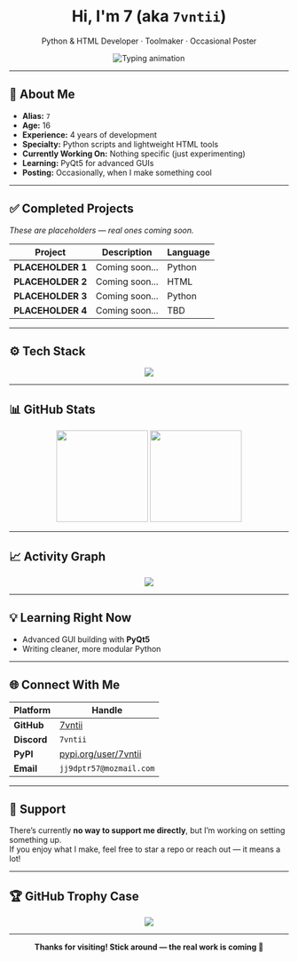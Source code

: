 <h1 align="center">Hi, I'm <strong>7</strong> (aka <code>7vntii</code>)</h1>
<p align="center">Python & HTML Developer · Toolmaker · Occasional Poster</p>

<div align="center">
  <img src="https://readme-typing-svg.demolab.com?font=Fira+Code&pause=1000&color=F70000&width=440&center=true&lines=Building+random+tools+for+fun;4+years+of+Python+experience;Currently+learning+PyQt5;Check+back+for+real+projects+soon!" alt="Typing animation" />
</div>

---

## 🧠 About Me

- **Alias:** `7`  
- **Age:** 16  
- **Experience:** 4 years of development  
- **Specialty:** Python scripts and lightweight HTML tools  
- **Currently Working On:** Nothing specific (just experimenting)  
- **Learning:** PyQt5 for advanced GUIs  
- **Posting:** Occasionally, when I make something cool

---

## ✅ Completed Projects

_These are placeholders — real ones coming soon._

| Project         | Description           | Language |
|-----------------|-----------------------|----------|
| **PLACEHOLDER 1** | Coming soon...        | Python   |
| **PLACEHOLDER 2** | Coming soon...        | HTML     |
| **PLACEHOLDER 3** | Coming soon...        | Python   |
| **PLACEHOLDER 4** | Coming soon...        | TBD      |

---

## ⚙️ Tech Stack

<div align="center">
  <img src="https://skillicons.dev/icons?i=python,html,github,terminal" />
</div>

---

## 📊 GitHub Stats

<div align="center">
  <img src="https://github-readme-stats.vercel.app/api?username=7vntii&show_icons=true&theme=tokyonight" height="165" />
  <img src="https://github-readme-streak-stats.herokuapp.com/?user=7vntii&theme=tokyonight" height="165" />
</div>

---

## 📈 Activity Graph

<div align="center">
  <img src="https://github-readme-activity-graph.vercel.app/graph?username=7vntii&theme=react-dark" />
</div>

---

## 💡 Learning Right Now

- Advanced GUI building with **PyQt5**
- Writing cleaner, more modular Python

---

## 🌐 Connect With Me

| Platform   | Handle |
|------------|--------|
| **GitHub** | [7vntii](https://github.com/7vntii) |
| **Discord** | `7vntii` |
| **PyPI**   | [pypi.org/user/7vntii](https://pypi.org/user/7vntii) |
| **Email**  | `jj9dptr57@mozmail.com` |

---

## 💖 Support

There’s currently **no way to support me directly**, but I’m working on setting something up.  
If you enjoy what I make, feel free to star a repo or reach out — it means a lot!

---

## 🏆 GitHub Trophy Case

<div align="center">
  <img src="https://github-profile-trophy.vercel.app/?username=7vntii&theme=onedark&no-frame=true&title=Followers,Stars,Commit,Repositories" />
</div>

---

<div align="center">
  <strong>Thanks for visiting! Stick around — the real work is coming 👀</strong>
</div>
